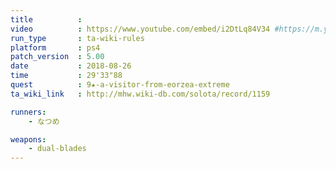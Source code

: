 ```yaml
---
title          :
video          : https://www.youtube.com/embed/i2DtLq84V34 #https://m.youtube.com/watch?v=i2DtLq84V34
run_type       : ta-wiki-rules
platform       : ps4
patch_version  : 5.00
date           : 2018-08-26
time           : 29'33"88
quest          : 9★-a-visitor-from-eorzea-extreme
ta_wiki_link   : http://mhw.wiki-db.com/solota/record/1159

runners:
    - なつめ

weapons:
    - dual-blades
---
```

